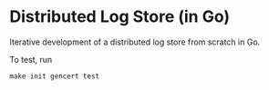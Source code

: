 # Distributed Log Store (in Go)

Iterative development of a distributed log store from scratch in Go.

To test, run 

```
make init gencert test
```
